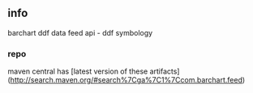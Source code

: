 <!--

    Copyright (C) 2011-2012 Barchart, Inc. <http://www.barchart.com/>

    All rights reserved. Licensed under the OSI BSD License.

    http://www.opensource.org/licenses/bsd-license.php

-->
## info

barchart ddf data feed api - ddf symbology

### repo

maven central has
[latest version of these artifacts]
(http://search.maven.org/#search%7Cga%7C1%7Ccom.barchart.feed)
